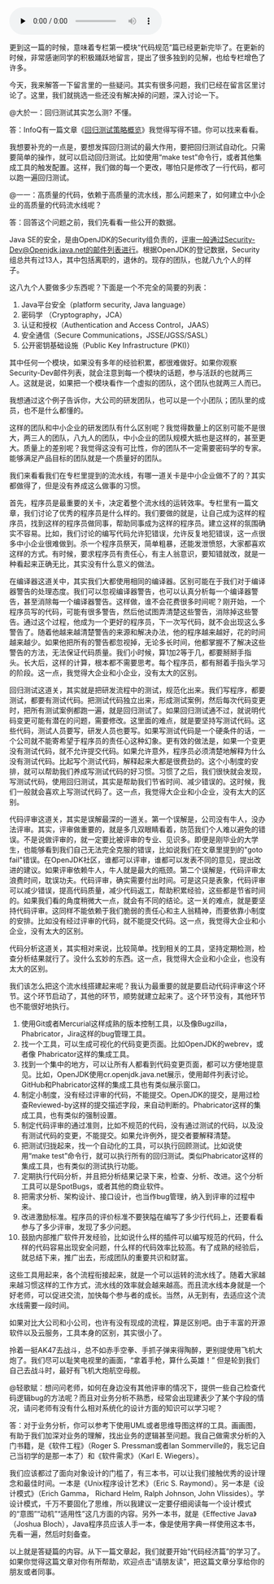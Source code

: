 <audio id="audio" title="16丨代码“规范”篇用户答疑" controls="" preload="none"><source id="mp3" src="https://static001.geekbang.org/resource/audio/82/cf/82d412f26635fb7622b3e1932660cfcf.mp3"></audio>

更到这一篇的时候，意味着专栏第一模块“代码规范”篇已经更新完毕了。在更新的时候，非常感谢同学的积极踊跃地留言，提出了很多独到的见解，也给专栏增色了许多。

今天，我来解答一下留言里的一些疑问。其实有很多问题，我们已经在留言区里讨论了。这里，我们就挑选一些还没有解决掉的问题，深入讨论一下。

@大於一：回归测试其实怎么测? 不懂。

答：InfoQ有一篇文章《[回归测试策略概览](https://www.infoq.cn/article/regression-testing-strategies)》我觉得写得不错。你可以找来看看。

我想要补充的一点是，要想发挥回归测试的最大作用，要把回归测试自动化。只需要简单的操作，就可以启动回归测试。比如使用“make test”命令行，或者其他集成工具的触发配置。这样，我们做的每一个更改，哪怕只是修改了一行代码，都可以跑一遍回归测试。

@一一：高质量的代码，依赖于高质量的流水线，那么问题来了，如何建立中小企业的高质量的代码流水线呢？

答：回答这个问题之前，我们先看看一些公开的数据。

Java SE的安全，是由OpenJDK的Security组负责的，评审一般通过Security-Dev@Openjdk.java.net的邮件列表进行。根据OpenJDK的登记数据，Security组总共有过13人，其中包括离职的，退休的。现存的团队，也就八九个人的样子。

这八九个人要做多少东西呢？下面是一个不完全的简要的列表：

1. Java平台安全（platform  security, Java language）
1. 密码学 （Cryptography，JCA）
1. 认证和授权（Authentication and Access Control，JAAS）
1. 安全通信（Secure Communications，JSSE/JGSS/SASL）
1. 公开密钥基础设施（Public Key Infrastructure (PKI)）

其中任何一个模块，如果没有多年的经验积累，都很难做好。如果你观察Security-Dev邮件列表，就会注意到每一个模块的话题，参与活跃的也就两三人。这就是说，如果把一个模块看作一个虚拟的团队，这个团队也就两三人而已。

我想通过这个例子告诉你，大公司的研发团队，也可以是一个小团队；团队里的成员，也不是什么都懂的。

这样的团队和中小企业的研发团队有什么区别呢？我觉得数量上的区别可能不是很大，两三人的团队，八九人的团队，中小企业的团队规模大抵也是这样的，甚至更大。质量上的差别呢？我觉得这没有可比性，你的团队不一定需要密码学的专家。能够满足产品目标的团队就是一个质量好的团队。

我们来看看我们在专栏里提到的流水线，有哪一道关卡是中小企业做不了的？其实都做得了，但是没有养成这么做事的习惯。

首先，程序员是最重要的关卡，决定着整个流水线的运转效率。专栏里有一篇文章，我们讨论了优秀的程序员是什么样的。我们要做的就是，让自己成为这样的程序员，找到这样的程序员做同事，帮助同事成为这样的程序员。建立这样的氛围确实不容易。比如，我们讨论的编写代码允许犯错误，允许反复地犯错误，这一点很多中小企业很难做到。杀一个程序员祭天，简单粗暴，还能发泄愤怒，大家都喜欢这样的方式。有时候，要求程序员有责任心，有主人翁意识，要知错就改，就是一种看起来正确无比，其实没有什么意义的做法。

在编译器这道关中，其实我们大都使用相同的编译器。区别可能在于我们对于编译器警告的处理态度。我们可以忽视编译器警告，也可以认真分析每一个编译器警告，甚至消除每一个编译器警告。这样做，谁不会花费很多时间呢？刚开始，一个程序员写的代码，可能有很多警告，然后他试图弄清楚这些警告，消除掉这些警告。通过这个过程，他成为一个更好的程序员，下一次写代码，就不会出现这么多警告了。随着他越来越清楚警告的来源和解决办法，他的程序越来越好，花的时间越来越少。如果他把所有的警告都忽视掉，无论多长时间，他都掌握不了解决这些警告的方法，无法保证代码质量。我们小时候，算1加2等于几，都要掰掰手指头。长大后，这样的计算，根本都不需要思考。每个程序员，都有掰着手指头学习的阶段。这一点，我觉得大企业和小企业，没有太大的区别。

回归测试这道关，其实就是把研发流程中的测试，规范化出来。我们写程序，都要测试，都要有测试代码。把测试代码独立出来，形成测试案例，然后每次代码变更时，把所有测试案例都跑一遍，就是回归测试了。如果回归测试通不过，就说明代码变更可能有潜在的问题，需要修改。这里面的难点，就是要坚持写测试代码。这些代码，测试人员要写，研发人员也要写。如果写测试代码是一个硬条件的话，一个公司就不能寄希望于程序员的责任心这种幻象。更有效的做法是，如果一个变更没有测试代码，就不允许提交代码。如果允许意外，程序员必须清楚地解释为什么没有测试代码。比起写个测试代码，解释起来大都是很费劲的。这个小制度的安排，就可以帮助我们养成写测试代码的好习惯。习惯了之后，我们很快就会发现，写测试代码，使用回归测试，其实是帮助我们节省时间、减少错误的。这时候，我们一般就会喜欢上写测试代码了。这一点，我觉得大企业和小企业，没有太大的区别。

代码评审这道关，其实是误解最深的一道关。第一个误解是，公司没有牛人，没办法评审。其实，评审做重要的，就是多几双眼睛看着，防范我们个人难以避免的错误。不是说做评审的，就一定要比被评审的专业、见识多。即便是刚毕业的大学生，也能够看到我们自己无法完全克服的错误，比如说我们在文章里提到的"goto fail"错误。在OpenJDK社区，谁都可以评审，谁都可以发表不同的意见，提出改进的建议。如果评审依赖牛人，牛人就是最大的瓶颈。第二个误解是，代码评审太浪费时间，耽误功夫。代码评审，确实需要付出时间。可是这只是表象，代码评审可以减少错误，提高代码质量，减少代码返工，帮助积累经验，这些都是节省时间的。如果我们看的角度稍微大一点，就会有不同的结论。这一关的难点，就是要坚持代码评审。这同样不能依赖于我们脆弱的责任心和主人翁精神，而要依靠小制度的安排。比如没有经过评审的代码，就不能提交代码。这一点，我觉得大企业和小企业，没有太大的区别。

代码分析这道关，其实相对来说，比较简单。找到相关的工具，坚持定期检测，检查分析结果就行了。没什么玄妙的东西。这一点，我觉得大企业和小企业，也没有太大的区别。

我们该怎么把这个流水线搭建起来呢？我认为最重要的就是要启动代码评审这个环节。这个环节启动了，其他的环节，顺势就建立起来了。这个环节没有，其他环节也不能很好地执行。

1. 使用Git或者Mercurial这样成熟的版本控制工具，以及像Bugzilla，Phabricator，Jira这样的bug管理工具。
1. 找一个工具，可以生成可视化的代码变更页面。比如OpenJDK的webrev，或者像 Phabricator这样的集成工具。
1. 找到一个集中的地方，可以让所有人都看到代码变更页面，都可以方便地提意见。比如，OpenJDK使用cr.openjdk.java.net展示，使用邮件列表讨论。GitHub和Phabricator这样的集成工具也有类似展示窗口。
1. 制定小制度，没有经过评审的代码，不能提交。OpenJDK的提交，是用过检查Reviewed-by这样的提交描述字段，来自动判断的。Phabricator这样的集成工具，也有类似的强制设置。
1. 制定代码评审的通过准则，比如不规范的代码，没有通过测试的代码，以及没有测试代码的变更，不能提交。如果允许例外，提交者要解释清楚。
1. 把测试归拢起来，找一个自动化的工具，可以执行回顾测试。比如说使用“make test”命令行，就可以执行所有的回归测试。类似Phabricator这样的集成工具，也有类似的测试执行功能。
1. 定期执行代码分析，并且把分析结果记录下来，检查、分析、改进。这个分析工具可以是SpotBugs，或者其他的商业软件。
1. 把需求分析、架构设计、接口设计，也当作bug管理，纳入到评审的过程中来。
1. 改进激励标准。程序员的评价标准不要狭隘在编写了多少行代码上，还要看看参与了多少评审，发现了多少问题。
1. 鼓励内部推广软件开发经验，比如说什么样的插件可以编写规范的代码，什么样的代码容易出现安全问题，什么样的代码效率比较高。有了成熟的经验后，就总结下来，推广出去，形成团队的重要共识和财富。

这些工具用起来，各个流程衔接起来，就是一个可以运转的流水线了。随着大家越来越习惯这样的工作方式，流水线的效率就会越来越高。而且流水线本身就是一个好老师，可以促进交流，加快每个参与者的成长。当然，从无到有，去适应这个流水线需要一段时间。

如果对比大公司和小公司，也许有没有现成的流程，算是区别吧。由于丰富的开源软件以及云服务，工具本身的区别，其实很小了。

拎着一挺AK47去战斗，总不如赤手空拳、手抓子弹来得陶醉，更别提使用飞机大炮了。我们尽可以耻笑电视里的画面，“拿着手枪，算什么英雄！” 但是轮到我们自己去战斗时，最好有飞机大炮航空母舰。

@轻歌赋：想问问老师，如何在身边没有其他评审的情况下，提供一些自己检查代码逻辑bug的方法呢？而且对业务分析不熟悉，经常会出现建表少了某个字段的情况，请问老师有没有什么相对系统化的设计方面的知识可以学习呢？

答：对于业务分析，你可以参考下使用UML或者思维导图这样的工具。画画图，有助于我们加深对业务的理解，找出业务的逻辑甚至问题。我自己做需求分析的入门书籍，是《软件工程》（Roger S. Pressman或者Ian Sommerville的，我忘记自己当初学的是那一本了）和《软件需求》（Karl E. Wiegers）。

我们应该都过了面向对象设计的门槛了，有三本书，可以让我们接触优秀的设计理念和最佳时间。一本是《Unix程序设计艺术》（Eric S. Raymond）。另一本是《设计模式》（Erich Gamma， Richard Helm, Ralph Johnson, John Vlissides）。学设计模式，千万不要固化了思维，所以我建议一定要仔细阅读每一个设计模式的“意图”“动机”“适用性”这几方面的内容。另外一本书，就是《Effective Java》（Joshua Bloch），Java程序员应该人手一本，像是使用字典一样使用这本书，先看一遍，然后时刻备查。

以上就是答疑篇的内容。从下一篇文章起，我们就要开始“代码经济篇”的学习了。如果你觉得这篇文章对你有所帮助，欢迎点击“请朋友读”，把这篇文章分享给你的朋友或者同事。


